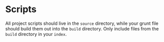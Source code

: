 Scripts
==================

All project scripts should live in the `source` directory, while your grunt file should build them out into the `build` directory.  Only include files from the `build` directory in your `index`.